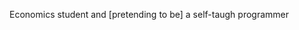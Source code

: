 
<!---
Luiz-Eduardo-de-Lima/Luiz-Eduardo-de-Lima is a ✨ special ✨ repository because its `README.md` (this file) appears on your GitHub profile.
You can click the Preview link to take a look at your changes.
--->
Economics student and [pretending to be] a self-taugh programmer
